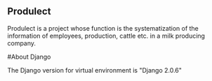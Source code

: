 ## Produlect

Produlect is a project whose function is the systematization of the information of employees, production, cattle etc. in a milk producing company.

#About Django

The Django version for virtual environment is "Django 2.0.6"

